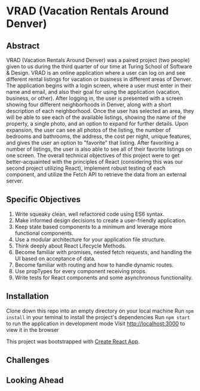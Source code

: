 # VRAD (Vacation Rentals Around Denver)

## Abstract 
VRAD (Vacation Rentals Around Denver) was a paired project (two people) given to us during the third quarter of our time at Turing School of Software & Design. VRAD is an online application where a user can log on and see different rental listings for vacation or business in different areas of Denver. The application begins with a login screen, where a user must enter in their name and email, and also their goal for using the application (vacation, business, or other). After logging in, the user is presented with a screen showing four different neighborhoods in Denver, along with a short description of each neighborhood. Once the user has selected an area, they will be able to see each of the available listings, showing the name of the property, a single photo, and an option to expand for further details. Upon expansion, the user can see all photos of the listing, the number of bedrooms and bathrooms, the address, the cost per night, unique features, and gives the user an option to "favorite" that listing. After favoriting a number of listings, the user is also able to see all of their favorite listings on one screen. The overall technical objectives of this project were to get better-acquainted with the principles of React (considering this was our second project utilizing React), implement robust testing of each component, and utilize the Fetch API to retrieve the data from an external server. 

## Specific Objectives
1. Write squeaky clean, well refactored code using ES6 syntax.
2. Make informed design decisions to create a user-friendly application.
3. Keep state based components to a minimum and leverage more functional components.
4. Use a modular architecture for your application file structure.
5. Think deeply about React Lifecycle Methods.
6. Become familiar with promises, nested fetch requests, and handling the UI based on acceptance of data.
7. Become familiar with routing and how to handle dynamic routes.
8. Use propTypes for every component receiving props.
9. Write tests for React components and some asynchronous functionality.

## Installation 

Clone down this repo into an empty directory on your local machine
Run `npm install` in your teminal to install the project's dependencies 
Run `npm start` to run the application in development mode
Visit [http://localhost:3000](http://localhost:3000) to view it in the browser

This project was bootstrapped with [Create React App](https://github.com/facebook/create-react-app).

## Challenges

## Looking Ahead
